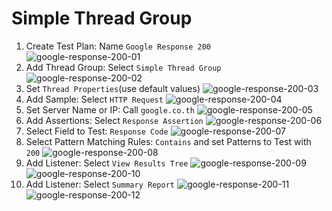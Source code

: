 # Simple Thread Group

1. Create Test Plan: Name `Google Response 200`
   ![google-response-200-01](images/google-response-200-01.png)
2. Add Thread Group: Select `Simple Thread Group`
   ![google-response-200-02](images/google-response-200-02.png)
3. Set `Thread Properties`(use default values)
   ![google-response-200-03](images/google-response-200-03.png)
4. Add Sample: Select `HTTP Request`
   ![google-response-200-04](images/google-response-200-04.png)
5. Set Server Name or IP: Call `google.co.th`
   ![google-response-200-05](images/google-response-200-05.png)
6. Add Assertions: Select `Response Assertion`
   ![google-response-200-06](images/google-response-200-06.png)
7. Select Field to Test: `Response Code`
   ![google-response-200-07](images/google-response-200-07.png)
8. Select Pattern Matching Rules: `Contains` and set Patterns to Test with `200`
   ![google-response-200-08](images/google-response-200-08.png)
9. Add Listener: Select `View Results Tree`
   ![google-response-200-09](images/google-response-200-09.png)
   ![google-response-200-10](images/google-response-200-10.png)
10. Add Listener: Select `Summary Report`
    ![google-response-200-11](images/google-response-200-11.png)
    ![google-response-200-12](images/google-response-200-12.png)
